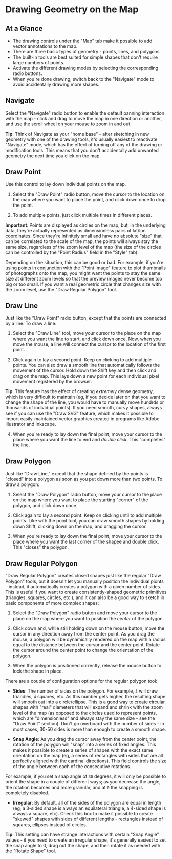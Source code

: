 # Drawing Geometry on the Map

## At a Glance

  - The drawing controls under the "Map" tab make it possible to add vector annotations to the map.
  - There are three basic types of geometry - points, lines, and polygons.
  - The built-in tools are best suited for simple shapes that don't require large numbers of points.
  - Activate the different drawing modes by selecting the corresponding radio buttons.
  - When you're done drawing, switch back to the "Navigate" mode to avoid accidentally drawing more shapes.

## Navigate

Select the "Navigate" radio button to enable the default panning interaction with the map - click and drag to move the map in one direction or another, and use the scroll wheel on your mouse to zoom in and out.

**Tip**: Think of Navigate as your "home base" - after sketching in new geometry with one of the drawing tools, it's usually easiest to reactivate "Navigate" mode, which has the effect of turning off any of the drawing or modification tools. This means that you don't accidentally add unwanted geometry the next time you click on the map.

## Draw Point

Use this control to lay down individual points on the map.

  1. Select the "Draw Point" radio button, move the cursor to the location on the map where you want to place the point, and click down once to drop the point.

  2. To add multiple points, just click multiple times in different places.

**Important**: Points are displayed as circles on the map, but, in the underlying data, they're actually represented as dimensionless pairs of lat/lon coordinates. Since they're infinitely small and have no absolute "size" that can be correlated to the scale of the map, the points will always stay the same size, regardless of the zoom level of the map (the size of the circles can be controlled by the "Point Radius" field in the "Style" tab).

Depending on the situation, this can be good or bad. For example, if you're using points in conjunction with the "Point Image" feature to plot thumbnails of photographs onto the map, you might want the points to stay the same size at different zoom levels so that the preview images never become too big or too small. If you want a real geometric circle that changes size with the zoom level, use the "Draw Regular Polygon" tool.

## Draw Line

Just like the "Draw Point" radio button, except that the points are connected by a line. To draw a line:

  1. Select the "Draw Line" tool, move your cursor to the place on the map where you want the line to start, and click down once. Now, when you move the mouse, a line will connect the cursor to the location of the first point.

  2. Click again to lay a second point. Keep on clicking to add multiple points. You can also draw a smooth line that automatically follows the movement of the cursor. Hold down the Shift key and then click and drag on the map. This lays down a new point for each individual pixel movement registered by the browser.

  **Tip**: This feature has the effect of creating _extremely_ dense geometry, which is very difficult to maintain (eg, if you decide later on that you want to change the shape of the line, you would have to manually move hundrds or thousands of individual points). If you need smooth, curvy shapes, always see if you can use the "Draw SVG" feature, which makes it possible to import easily-maintained vector graphics created in programs like Adobe Illustrator and Inkscape.

  4. When you're ready to lay down the final point, move your cursor to the place where you want the line to end and _double click_. This "completes" the line.

## Draw Polygon

Just like "Draw Line," except that the shape defined by the points is "closed" into a polygon as soon as you put down more than two points. To draw a polygon:

  1. Select the "Draw Polygon" radio button, move your cursor to the place on the map where you want to place the starting "corner" of the polygon, and click down once.

  2. Click again to lay a second point. Keep on clicking until to add multiple points. Like with the point tool, you can draw smooth shapes by holding down Shift, clicking down on the map, and dragging the cursor.

  4. When you're ready to lay down the final point, move your cursor to the place where you want the last corner of the shapee and double click. This "closes" the polygon.

## Draw Regular Polygon

"Draw Regular Polygon" creates closed shapes just like the regular "Draw Polygon" tools, but it doesn't let you manually position the individual pionts - instead, it automatically creates a polygon with a given number of sides. This is useful if you want to create consistently-shaped geometric primitives (triangles, squares, circles, etc.), and it can also be a good way to sketch in basic components of more complex shapes:

  1. Select the "Draw Polygon" radio button and move your cursor to the place on the map where you want to position the _center_ of the polygon.

  2. Click down and, while still holding down on the mouse button, move the cursor in any direction away from the center point. As you drag the mouse, a polygon will be dynamically rendered on the map with a radius equal to the distance between the cursor and the center point. Rotate the cursor around the center point to change the orientation of the polygon.

  3. When the polygon is positioned correctly, release the mouse button to lock the shape in place.

There are a couple of configuration options for the regular polygon tool:

  - **Sides**: The number of sides on the polygon. For example, `3` will draw triandles, `4` squares, etc. As this number gets higher, the resulting shape will smooth out into a circle/ellipse. This is a good way to create circular shapes with "real" diameters that will expand and shrink with the zoom level of the map (as opposed to the circles used to represent points, which are "dimensionless" and always stay the same size - see the "Draw Point" section). Don't go overboard with the number of sides - in most cases, 30-50 sides is more than enough to create a smooth shape.

  - **Snap Angle**: As you drag the cursor away from the center point, the rotation of the polygon will "snap" into a series of fixed angles. This makes it possible to create a series of shapes with the exact same orientation on the map (eg, a series of rectangles with sides that are all perfectly aligned with the cardinal directions). This field controls the size of the angle between each of the consecutive rotations.

  For example, if you set a snap angle of `30` degrees, it will only be possible to orient the shape in a couple of different ways; as you decrease the angle, the rotation becomes and more granular, and at `0` the snapping is completely disabled.

  - **Irregular**: By default, all of the sides of the polygon are equal in length (eg, a 3-sided shape is always an equilateral triangle, a 4-sided shape is always a square, etc). Check this box to make it possible to create "skewed" shapes with sides of different lengths - rectangles instead of squares, ellipses instead of circles.

  **Tip**: This setting can have strange interactions with certain "Snap Angle" values - if you need to create an irregular shape, it's generally easiest to set the snap angle to 0, drag out the shape, and then rotate it as needed with the "Rotate Shape" tool.
